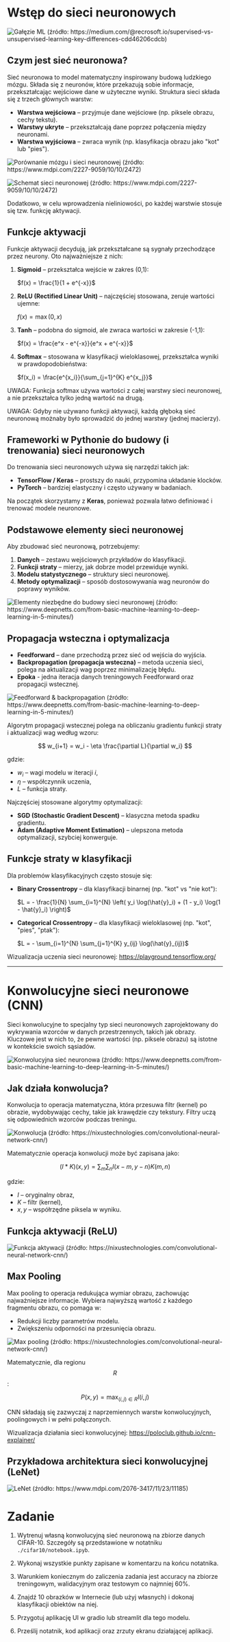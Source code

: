 # Wstęp do sieci neuronowych

![Gałęzie ML (źródło: https://medium.com/@recrosoft.io/supervised-vs-unsupervised-learning-key-differences-cdd46206cdcb)](./img/ml.png)

## Czym jest sieć neuronowa?

Sieć neuronowa to model matematyczny inspirowany budową ludzkiego mózgu. Składa się z neuronów, które przekazują sobie informacje, przekształcając wejściowe dane w użyteczne wyniki. Struktura sieci składa się z trzech głównych warstw:

- **Warstwa wejściowa** – przyjmuje dane wejściowe (np. piksele obrazu, cechy tekstu).
- **Warstwy ukryte** – przekształcają dane poprzez połączenia między neuronami.
- **Warstwa wyjściowa** – zwraca wynik (np. klasyfikacja obrazu jako "kot" lub "pies").

![Porównanie mózgu i sieci neuronowej (źródło: https://www.mdpi.com/2227-9059/10/10/2472)](./img/brain_cell.png)

![Schemat sieci neuronowej (źródło: https://www.mdpi.com/2227-9059/10/10/2472)](./img/neural_network.png)

Dodatkowo, w celu wprowadzenia nieliniowości, po każdej warstwie stosuje się tzw. funkcję aktywacji.

## Funkcje aktywacji

Funkcje aktywacji decydują, jak przekształcane są sygnały przechodzące przez neurony. Oto najważniejsze z nich:

1. **Sigmoid** – przekształca wejście w zakres (0,1):
   
   $f(x) = \frac{1}{1 + e^{-x}}$

2. **ReLU (Rectified Linear Unit)** – najczęściej stosowana, zeruje wartości ujemne:
   
   $f(x) = \max(0, x)$

3. **Tanh** – podobna do sigmoid, ale zwraca wartości w zakresie (-1,1):
   
   $f(x) = \frac{e^x - e^{-x}}{e^x + e^{-x}}$

4. **Softmax** – stosowana w klasyfikacji wieloklasowej, przekształca wyniki w prawdopodobieństwa:
   
   $f(x_i) = \frac{e^{x_i}}{\sum_{j=1}^{K} e^{x_j}}$

UWAGA: Funkcja softmax używa wartości z całej warstwy sieci neuronowej, a nie przekształca tylko jedną wartość na drugą.

UWAGA: Gdyby nie używano funkcji aktywacji, każdą głęboką sieć neuronową możnaby było sprowadzić do jednej warstwy (jednej macierzy).

## Frameworki w Pythonie do budowy (i trenowania) sieci neuronowych

Do trenowania sieci neuronowych używa się narzędzi takich jak:
- **TensorFlow / Keras** – prostszy do nauki, przypomina układanie klocków.
- **PyTorch** – bardziej elastyczny i często używany w badaniach.

Na początek skorzystamy z **Keras**, ponieważ pozwala łatwo definiować i trenować modele neuronowe.

## Podstawowe elementy sieci neuronowej

Aby zbudować sieć neuronową, potrzebujemy:
1. **Danych** – zestawu wejściowych przykładów do klasyfikacji.
2. **Funkcji straty** – mierzy, jak dobrze model przewiduje wyniki.
3. **Modelu statystycznego** – struktury sieci neuronowej.
4. **Metody optymalizacji** – sposób dostosowywania wag neuronów do poprawy wyników.

![Elementy niezbędne do budowy sieci neuronowej (źródło: https://www.deepnetts.com/from-basic-machine-learning-to-deep-learning-in-5-minutes/)](./img/ffn.png)

## Propagacja wsteczna i optymalizacja

- **Feedforward** – dane przechodzą przez sieć od wejścia do wyjścia.
- **Backpropagation (propagacja wsteczna)** – metoda uczenia sieci, polega na aktualizacji wag poprzez minimalizację błędu.
- **Epoka** - jedna iteracja danych treningowych Feedforward oraz propagacji wstecznej.

![Feedforward & backpropagation (źródło: https://www.deepnetts.com/from-basic-machine-learning-to-deep-learning-in-5-minutes/)](./img/forward_backward.png)

Algorytm propagacji wstecznej polega na obliczaniu gradientu funkcji straty i aktualizacji wag według wzoru:

$$ w_{i+1} = w_i - \eta \frac{\partial L}{\partial w_i} $$

gdzie:
- $w_i$ – wagi modelu w iteracji $i$,
- $\eta$ – współczynnik uczenia,
- $L$ – funkcja straty.

Najczęściej stosowane algorytmy optymalizacji:
- **SGD (Stochastic Gradient Descent)** – klasyczna metoda spadku gradientu.
- **Adam (Adaptive Moment Estimation)** – ulepszona metoda optymalizacji, szybciej konwerguje.

## Funkcje straty w klasyfikacji

Dla problemów klasyfikacyjnych często stosuje się:
- **Binary Crossentropy** – dla klasyfikacji binarnej (np. "kot" vs "nie kot"):
  
  $L = - \frac{1}{N} \sum_{i=1}^{N} \left( y_i \log(\hat{y}_i) + (1 - y_i) \log(1 - \hat{y}_i) \right)$

- **Categorical Crossentropy** – dla klasyfikacji wieloklasowej (np. "kot", "pies", "ptak"):

  $L = - \sum_{i=1}^{N} \sum_{j=1}^{K} y_{ij} \log(\hat{y}_{ij})$

Wizualizacja uczenia sieci neuronowej: https://playground.tensorflow.org/

-----

# Konwolucyjne sieci neuronowe (CNN)

Sieci konwolucyjne to specjalny typ sieci neuronowych zaprojektowany do wykrywania wzorców w danych przestrzennych, takich jak obrazy. Kluczowe jest w nich to, że pewne wartości (np. piksele obrazu) są istotne w kontekście swoich sąsiadów.

![Konwolucyjna sieć neuronowa (źródło: https://www.deepnetts.com/from-basic-machine-learning-to-deep-learning-in-5-minutes/)](./img/cnn.png)

## Jak działa konwolucja?

Konwolucja to operacja matematyczna, która przesuwa filtr (kernel) po obrazie, wydobywając cechy, takie jak krawędzie czy tekstury. Filtry uczą się odpowiednich wzorców podczas treningu.

![Konwolucja (źródło: https://nixustechnologies.com/convolutional-neural-network-cnn/)](./img/convolution.png)

Matematycznie operacja konwolucji może być zapisana jako:

$$ (I * K)(x, y) = \sum_m \sum_n I(x-m, y-n) K(m, n) $$

gdzie:
- $I$ – oryginalny obraz,
- $K$ – filtr (kernel),
- $x,y$ – współrzędne piksela w wyniku.

## Funkcja aktywacji (ReLU)

![Funkcja aktywacji (źródło: https://nixustechnologies.com/convolutional-neural-network-cnn/)](./img/activation.png)

## Max Pooling

Max pooling to operacja redukująca wymiar obrazu, zachowując najważniejsze informacje. Wybiera najwyższą wartość z każdego fragmentu obrazu, co pomaga w:
- Redukcji liczby parametrów modelu.
- Zwiększeniu odporności na przesunięcia obrazu.

![Max pooling (źródło: https://nixustechnologies.com/convolutional-neural-network-cnn/)](./img/pooling.png)

Matematycznie, dla regionu $$ R $$:

$$ P(x, y) = \max_{(i,j) \in R} I(i,j) $$

CNN składają się zazwyczaj z naprzemiennych warstw konwolucyjnych, poolingowych i w pełni połączonych.

Wizualizacja działania sieci konwolucyjnej: https://poloclub.github.io/cnn-explainer/

## Przykładowa architektura sieci konwolucyjnej (LeNet)

![LeNet (źródło: https://www.mdpi.com/2076-3417/11/23/11185)](./img/lenet.png)

# Zadanie

1. Wytrenuj własną konwolucyjną sieć neuronową na zbiorze danych CIFAR-10. Szczegóły są przedstawione w notatniku `./cifar10/notebook.ipyb`. 

2. Wykonaj wszystkie punkty zapisane w komentarzu na końcu notatnika.

3. Warunkiem koniecznym do zaliczenia zadania jest accuracy na zbiorze treningowym, walidacyjnym oraz testowym co najmniej 60%.

4. Znajdź 10 obrazków w Internecie (lub użyj własnych) i dokonaj klasyfikacji obiektów na niej.

5. Przygotuj aplikację UI w gradio lub streamlit dla tego modelu.

6. Prześlij notatnik, kod aplikacji oraz zrzuty ekranu działającej aplikacji.
